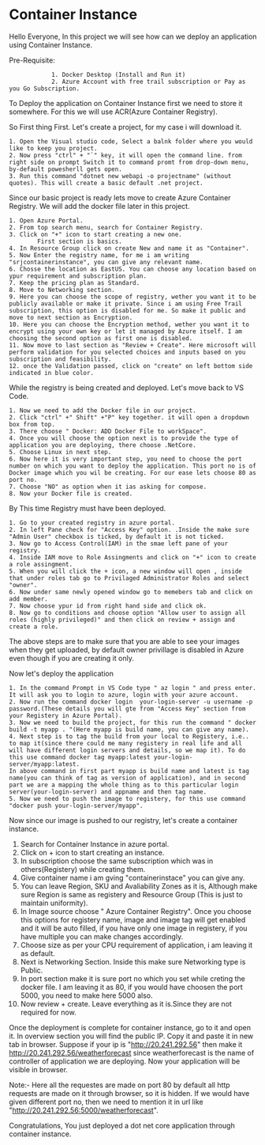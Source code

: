 
# Container Instance
Hello Everyone, In this project we will see how can we deploy an application using Container Instance.

Pre-Requisite:  
                
                1. Docker Desktop (Install and Run it)
                2. Azure Account with free trail subscription or Pay as you Go Subscription.

To Deploy the application on Container Instance first we need to store it somewhere. For this we will use ACR(Azure Container Registry).

So First thing First.
Let's create a project, for my case i will download it.

    1. Open the Visual studio code, Select a balnk folder where you would like to keep you project.
    2. Now press "ctrl" + "`" key, it will open the command line. from right side on prompt Switch it to command promt from drop-down menu, by-default powesherll gets open.
    3. Run this command "dotnet new webapi -o projectname" (without quotes). This will create a basic default .net project.

Since our basic project is ready lets move to create Azure Container Registry. We will add the docker file later in this project.

    1. Open Azure Portal.
    2. From top search menu, search for Container Registry.
    3. Click on "+" icon to start creating a new one.
            First section is basics.
    4. In Resource Group click on create New and name it as "Container".
    5. Now Enter the registry name, for me i am writing "srjcontainerinstance", you can give any relevant name.
    6. Chosse the location as EastUS. You can choose any location based on ypur requirement and subscription plan.
    7. Keep the pricing plan as Standard.
    8. Move to Networking section.
    9. Here you can choose the scope of registry, wether you want it to be publicly available or make it private. Since i am using Free Trail subscription, this option is disabled for me. So make it public and move to next section as Encryption.
    10. Here you can choose the Encryption method, wether you want it to encrypt using your own key or let it managed by Azure itself. I am choosing the second option as first one is disabled.
    11. Now move to last section as "Review + Create". Here microsoft will perform validation for you selected choices and inputs based on you subscription and feasibility.
    12. once the Validation passed, click on "create" on left bottom side indicated in blue color.
 
 While the registry is being created and deployed. Let's move back to VS Code.

    1. Now we need to add the Docker file in our project.
    2. Click "ctrl" +" Shift" +"P" key together. it will open a dropdown box from top.
    3. There choose " Docker: ADD Docker File to workSpace".
    4. Once you will choose the option next is to provide the type of application you are deploying, there choose .NetCore.
    5. Choose Linux in next step.
    6. Now here it is very important step, you need to choose the port number on which you want to deploy the application. This port no is of Docker image which you wil be creating. For our ease lets choose 80 as port no.
    7. Choose "NO" as option when it ias asking for compose.
    8. Now your Docker file is created.
 By This time Registry must have been deployed.

    1. Go to your created registry in azure portal.
    2. In left Pane check for "Access Key" option. .Inside the make sure "Admin User" checkbox is ticked, by default it is not ticked.
    3. Now go to Access Control(IAM) in the smae left pane of your registry.
    4. Inside IAM move to Role Assingments and click on "+" icon to create a role assingment.
    5. When you will click the + icon, a new window will open , inside that under roles tab go to Privilaged Administrator Roles and select "owner".
    6. Now under same newly opened window go to memebers tab and click on add member.
    7. Now choose ypur id from right hand side and click ok.
    8. Now go to conditions and choose option "Allow user to assign all roles (highly privileged)" and then click on review + assign and create a role.
 The above steps are to make sure that you are able to see your images when they get uploaded, by default owner privillage is disabled in Azure even though if you are creating it only.

 Now let's deploy the application
    

    1. In the command Prompt in VS Code type " az login " and press enter. It will ask you to login to azure, login with your azure account.
    2. Now run the command docker login  your-login-server -u username -p password.(These details you will gte from "Access Key" section from your Registery in Azure Portal).
    3. Now we need to build the project, for this run the command " docker build -t myapp . "(Here myapp is build name, you can give any name).
    4. Next step is to tag the build from your local to Registery, i.e.. to map it(since there could me many registery in real life and all will have different login servers and details, so we map it). To do this use command docker tag myapp:latest your-login-server/myapp:latest.
    In above command in first part myapp is build name and latest is tag name(you can think of tag as version of application), and in second part we are a mapping the whole thing as to this particular login server(your-login-server) and appname and then tag name.
    5. Now we need to push the image to registery, for this use command "docker push your-login-server/myapp".


 Now since our image is pushed to our registry, let's create a container instance.
  1. Search for Container Instance in azure portal.
  2. Click on + icon to start creating an instance.
  3. In subscription choose the same subscription which was in others(Registery) while creating them.
  4. Give container name i am gving "containerinstace" you can give any.
  5. You can leave Region, SKU and Avaliability Zones as it is, Although make sure Region is same as registery and Resource Group (This is just to maintain uniformity).
  6. In Image source choose " Azure Container Registry". Once you choose this options for registery name, image and image tag will get enabled and it will be auto filled, if you have only one image in registery, if you have multiple you can make changes accordingly.
  7. Choose size as per your CPU requirement of application, i am leaving it as default.
  8. Next is Networking Section. Inside this make sure Networking type is Public.
  9. In port section make it is sure port no which you set while creting the docker file. I am leaving it as 80, if you would have choosen the port 5000, you need to make here 5000 also.
  10. Now review + create. Leave everything as it is.Since they are not required for now.

Once the deployment is complete for container instance, go to it and open it.
In overview section you will find the public IP. Copy it and paste it in new tab in browser.
Suppose if your ip is "http://20.241.292.56" then make it http://20.241.292.56/weatherforecast since weatherforecast is the name of controller of application we are deploying. Now your application will be visible in browser.

Note:- Here all the requestes are made on port 80 by default all http requests are made on it through browser, so it is hidden. If we would have given different port no, then we need to mention it in url like "http://20.241.292.56:5000/weatherforecast".

Congratulations, You just deployed a dot net core application through container instance.

